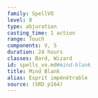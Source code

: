 ```yaml
---
family: SpellVO
level: 8
type: abjuration
casting_time: 1 action
range: Touch
components: V, S
duration: 24 hours
classes: Bard, Wizard
id: spells_vo.md#mind-blank
title: Mind Blank
alias: Esprit impénétrable
source: (SRD p164)
---
```


